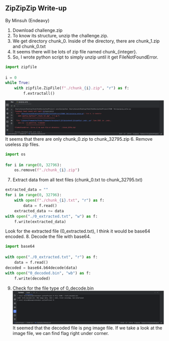 ## ZipZipZip Write-up
By Minsuh (Endeavy)

1. Download challenge.zip
2. To know its structure, unzip the challenge.zip.
3. We get directory chunk_0. Inside of the directory, there are chunk_1.zip and chunk_0.txt
4. It seems there will be lots of zip file named chunk_{integer}.
5. So, I wrote python script to simply unzip until it get FileNotFoundError.
```Python
import zipfile

i = 0
while True:
    with zipfile.ZipFile(f"./chunk_{i}.zip", "r") as f:
        f.extractall()
```
![unzip_result](img/unzip_till_error.png)
It seems that there are only chunk_0.zip to chunk_32795.zip
6. Remove useless zip files.
```Python
import os

for i in range(0, 32796):
    os.remove(f"./chunk_{i}.zip")
```
7. Extract data from all text files (chunk_0.txt to chunk_32795.txt)
```Python
extracted_data = ""
for i in range(0, 32796):
    with open(f"./chunk_{i}.txt", "r") as f:
        data = f.read()
    extracted_data += data
with open("./0_extracted.txt", "w") as f:
    f.write(extracted_data)
```
Look for the extracted file (0_extracted.txt), I think it would be base64 encoded.
8. Decode the file with base64.
```Python
import base64

with open("./0_extracted.txt", "r") as f:
    data = f.read()
decoded = base64.b64decode(data)
with open("0_decoded.bin", "wb") as f:
    f.write(decoded)
```
9. Check for the file type of 0_decode.bin
![file_type_is_png](img/file_type_png.png)
It seemed that the decoded file is png image file.
If we take a look at the image file, we can find flag right under corner.